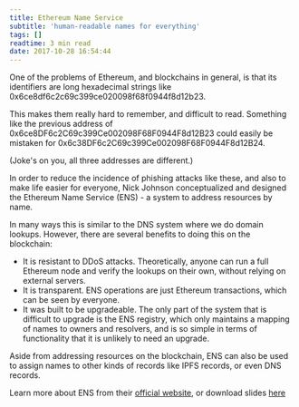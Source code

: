 ```yaml
---
title: Ethereum Name Service
subtitle: 'human-readable names for everything'
tags: []
readtime: 3 min read
date: 2017-10-28 16:54:44
---
```


One of the problems of Ethereum, and blockchains in general, is that its identifiers are long hexadecimal strings like 0x6ce8df6c2c69c399ce020098f68f0944f8d12b23.

This makes them really hard to remember, and difficult to read. Something like the previous address of 0x6ce8DF6c2C69c399Ce002098F68F0944F8d12B23 could easily be mistaken for 0x6c38DF6c2C69c399Ce002098F68F0944F8d12B24.

\(Joke's on you, all three addresses are different.\)

In order to reduce the incidence of phishing attacks like these, and also to make life easier for everyone, Nick Johnson conceptualized and designed the Ethereum Name Service (ENS) - a system to address resources by name.

In many ways this is similar to the DNS system where we do domain lookups. However, there are several benefits to doing this on the blockchain:
- It is resistant to DDoS attacks. Theoretically, anyone can run a full Ethereum node and verify the lookups on their own, without relying on external servers.
- It is transparent. ENS operations are just Ethereum transactions, which can be seen by everyone.
- It was built to be upgradeable. The only part of the system that is difficult to upgrade is the ENS registry, which only maintains a mapping of names to owners and resolvers, and is so simple in terms of functionality that it is unlikely to need an upgrade.

Aside from addressing resources on the blockchain, ENS can also be used to assign names to other kinds of records like IPFS records, or even DNS records.

Learn more about ENS from their [official website](https://ens.domains), or download slides [here](/misc/slides.pdf)
